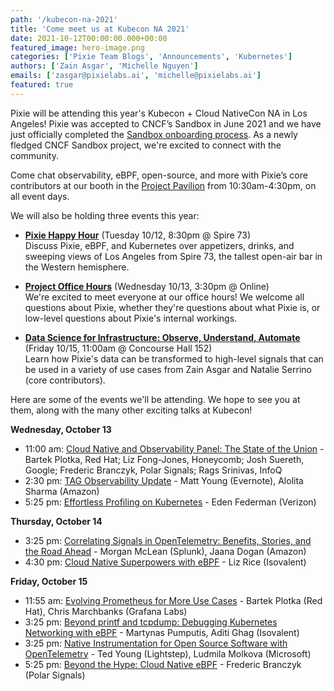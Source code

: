 ```yaml
---
path: '/kubecon-na-2021'
title: 'Come meet us at Kubecon NA 2021'
date: 2021-10-12T00:00:00.000+00:00
featured_image: hero-image.png
categories: ['Pixie Team Blogs', 'Announcements', 'Kubernetes']
authors: ['Zain Asgar', 'Michelle Nguyen']
emails: ['zasgar@pixielabs.ai', 'michelle@pixielabs.ai']
featured: true
---
```

Pixie will be attending this year's Kubecon + Cloud NativeCon NA in Los Angeles! Pixie was accepted to CNCF’s Sandbox in June 2021 and we have just officially completed the [Sandbox onboarding process](https://github.com/cncf/toc/issues/674). As a newly fledged CNCF Sandbox project, we're excited to connect with the community.

Come chat observability, eBPF, open-source, and more with Pixie’s core contributors at our booth in the [Project Pavilion](https://events.linuxfoundation.org/wp-content/uploads/2021/10/KubeCon_NA_2021_Collateral_17x11_v2.pdf) from 10:30am-4:30pm, on all event days.

We will also be holding three events this year:
- [**Pixie Happy Hour**](https://pixiehh.eventbrite.com/) (Tuesday 10/12, 8:30pm @ Spire 73)\
Discuss Pixie, eBPF, and Kubernetes over appetizers, drinks, and sweeping views of Los Angeles from Spire 73, the tallest open-air bar in the Western hemisphere.

- [**Project Office Hours**](https://kccncna2021.sched.com/event/nBuh/virtual-project-office-hours-pixie) (Wednesday 10/13, 3:30pm @ Online)\
We're excited to meet everyone at our office hours! We welcome all questions about Pixie, whether they're questions about what Pixie is, or low-level questions about Pixie's internal workings.

- [**Data Science for Infrastructure: Observe, Understand, Automate**](https://kccncna2021.sched.com/event/lV4c/data-science-for-infrastructure-observe-understand-automate-zain-asgar-natalie-serrino-new-relic) (Friday 10/15, 11:00am @ Concourse Hall 152)\
Learn how Pixie's data can be transformed to high-level signals that can be used in a variety of use cases from Zain Asgar and Natalie Serrino (core contributors).

Here are some of the events we'll be attending. We hope to see you at them, along with the many other exciting talks at Kubecon!

**Wednesday, October 13**
- 11:00 am: [Cloud Native and Observability Panel: The State of the Union](https://kccncna2021.sched.com/event/lV1N/cloud-native-and-kubernetes-observability-panel-the-state-of-union-bartek-plotka-red-hat-liz-fong-jones-honeycomb-josh-suereth-google-frederic-branczyk-polar-signals-rags-srinivas-infoq) - Bartek Plotka, Red Hat; Liz Fong-Jones, Honeycomb; Josh Suereth, Google; Frederic Branczyk, Polar Signals; Rags Srinivas, InfoQ
- 2:30 pm: [TAG Observability Update](https://kccncna2021.sched.com/event/lV6n/tag-observability-update-matt-young-everquote-alolita-sharma-amazon) - Matt Young (Evernote), Alolita Sharma (Amazon)
- 5:25 pm: [Effortless Profiling on Kubernetes](https://kccncna2021.sched.com/event/lV1o/effortless-profiling-on-kubernetes-eden-federman-verizon) - Eden Federman (Verizon)

**Thursday, October 14**
- 3:25 pm: [Correlating Signals in OpenTelemetry: Benefits, Stories, and the Road Ahead](https://kccncna2021.sched.com/event/lV3J/correlating-signals-in-opentelemetry-benefits-stories-and-the-road-ahead-morgan-mclean-splunk-jaana-dogan-amazon) - Morgan McLean (Splunk), Jaana Dogan (Amazon)
- 4:30 pm: [Cloud Native Superpowers with eBPF](https://kccncna2021.sched.com/event/lV2X/cloud-native-superpowers-with-ebpf-liz-rice-isovalent) - Liz Rice (Isovalent)

**Friday, October 15**
- 11:55 am: [Evolving Prometheus for More Use Cases](https://kccncna2021.sched.com/event/lV8s/evolving-prometheus-for-more-use-cases-bartek-plotka-red-hat-chris-marchbanks-grafana-labs) - Bartek Plotka (Red Hat), Chris Marchbanks (Grafana Labs)
- 3:25 pm: [Beyond printf and tcpdump: Debugging Kubernetes Networking with eBPF](https://kccncna2021.sched.com/event/lV5a/beyond-printf-and-tcpdump-debugging-kubernetes-networking-with-ebpf-martynas-pumputis-aditi-ghag-isovalent) - Martynas Pumputis, Aditi Ghag (Isovalent)
- 3:25 pm: [Native Instrumentation for Open Source Software with OpenTelemetry](https://kccncna2021.sched.com/event/lV8I/native-instrumentation-for-open-source-software-with-opentelemetry-ted-young-lightstep-ludmila-molkova-microsoft) - Ted Young (Lightstep), Ludmila Molkova (Microsoft)
- 5:25 pm: [Beyond the Hype: Cloud Native eBPF](https://kccncna2021.sched.com/event/lV6D/beyond-the-hype-cloud-native-ebpf-frederic-branczyk-polar-signals) - Frederic Branczyk (Polar Signals)
